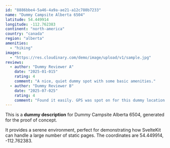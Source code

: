 ```yaml
---
id: "8886bbe4-5a46-4a9a-ae21-a12c780b7233"
name: "Dummy Campsite Alberta 6504"
latitude: 54.449914
longitude: -112.762383
continent: "north-america"
country: "canada"
region: "alberta"
amenities:
  - "hiking"
images:
  - "https://res.cloudinary.com/demo/image/upload/v1/sample.jpg"
reviews:
  - author: "Dummy Reviewer A"
    date: "2025-01-015"
    rating: 4
    comment: "A nice, quiet dummy spot with some basic amenities."
  - author: "Dummy Reviewer B"
    date: "2025-07-025"
    rating: 4
    comment: "Found it easily. GPS was spot on for this dummy location."
---
```


This is a **dummy description** for Dummy Campsite Alberta 6504, generated for the proof of concept.

It provides a serene environment, perfect for demonstrating how SvelteKit can handle a large number of static pages. The coordinates are 54.449914, -112.762383.
